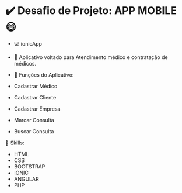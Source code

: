 # ✔️ Desafio de Projeto: APP MOBILE 😄
- 💻 ionicApp
- 📱 Aplicativo voltado para Atendimento médico e contratação de médicos.

- 💼 Funções do Aplicativo: 
- Cadastrar Médico
- Cadastrar Cliente
- Cadastrar Empresa
- Marcar Consulta
- Buscar Consulta

🚩 Skills:
- HTML
- CSS
- BOOTSTRAP
- IONIC
- ANGULAR
- PHP
